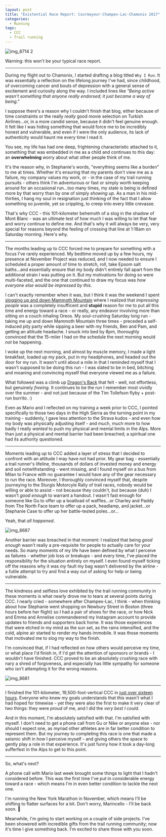 ```yaml
---
layout: post
title: "Existential Race Report: Courmayeur-Champex-Lac-Chamonix 2017"
categories:
  - Running
tags:
  - CCC
  - Trail running
---
```


![img_8714 2](https://user-images.githubusercontent.com/3597934/30463787-b73efb68-9982-11e7-920b-7dea5f240e6f.JPG)

Warning: this won't be your typical race report.

-----


During my flight out to Chamonix, I started drafting a blog titled `Why I Run`. It was essentially a reflection on the lifelong journey I've had, since childhood, of overcoming cancer and bouts of depression with a general sense of excitement and curiosity along the way. I included lines like *"Being active wasn't something that anyone really endorsed; it just became a way of being."*  

I suppose there's a reason why I couldn't finish that blog, either because of time constraints or the really _really_ good movie selection on Turkish Airlines...or, in a more candid sense, because it didn't feel genuine enough. It felt like I was hiding something that would force me to be incredibly honest and vulnerable, and even if I were the only audience, its lack of authenticity would haunt me every time I read it.

You see, my life has had one deep, frightening characteristic attached to it, something that was embedded in me as a child and continues to this day: an **overwhelming** worry about what other people think of me.

It's the reason why, in Stephanie's words, "everything seems like a burden" to me at times. Whether it's ensuring that my parents don't view me as a failure, my company values my work, or - in the case of my trail running pursuits - others think I'm adventurous or fast or simply worth keeping around for an occasional run...too many times, my state is being is defined more by that worry than by one of simply *showing up.* As a man in his mid-thirties, I hang my soul in resignation just thinking of the fact that I allow something so juvenile, yet so crippling, to creep into every little crevasse.

That's why CCC - this 101-kilometer behemoth of a slog in the shadow of Mont Blanc - was an ultimate test of how much I was willing to let that fear and worry continue to define me. And that's why it will always be very, very special for reasons beyond the feeling of crossing that line at 1:16am on Saturday morning. Here's why.

---

The months leading up to CCC forced me to prepare for something with a focus I've rarely experienced. My bedtime moved up by a few hours, my presence at November Project was reduced, and I now needed to ensure I scheduled a proper amount of time to stretch, roll, take Epsom salt baths...and essentially ensure that my body didn't entirely fall apart from the additional strain I was putting on it. But my motivations for doing so were multi-faceted, and the one that continued to draw my focus was *how everyone else would be impressed by this*.

I can't exactly remember when it was, but I think it was the weekend I spent [slogging up and down Mammoth Mountain](https://www.strava.com/activities/1096715845) where I realized that _impressing people_ was a completely insufficent and **stupid** reason for me to put all this time and energy toward a race - or really, any endeavor involving more than sitting on a couch inhaling Oreos. My soul-crushing Saturday long run - taking me up and down Mammoth Mountain three times - preceded a self-induced pity party while sipping a beer with my friends, Ben and Pam, and getting an altitude headache. I snuck into bed by 8pm, thoroughly convinced that the 15-miler I had on the schedule the next morning would *not* be happening.

I woke up the next morning, and almost by muscle memory, I made a light breakfast, loaded up my pack, put in my headphones, and headed out the door for my run. It wasn't until about a mile in that I reminded myself that I wasn't supposed to be doing this run - I was slated to be in bed, bitching and moaning and convincing myself that everyone viewed me as a failure.  

What followed was a climb up [Dragon's Back](https://www.strava.com/activities/1098322933) that felt - well, not effortless, but genuinely *freeing.* It continues to be the run I remember most vividly over the summer - and not just because of the Tim Tollefson flyby + post-run burrito. :)

Even as Mario and I reflected on my training a week prior to CCC, I pointed specifically to those two days in the High Sierra as the turning point in my training - suddenly, I gave less attention to the Strava kudos - and even how my body was physically adjusting itself - and much, much more to how badly I really *wanted* to push my physical and mental limits in the Alps. More than just a physical and mental barrier had been breached; a spiritual one had its authority questioned.

---

Moments leading up to CCC added a layer of stress that I decided to confront with an attitude I may have not had prior. My gear bag - essentially a trail runner's lifeline, thousands of dollars of invested money and energy and soil notwithstanding - went missing, and I found myself on a bus from Milan to France with no guarantee I would have any of the gear necessary to run the race. Moreover, I thoroughly convinced myself that, despite journeying to the Sturgis Motorcyle Rally of trail races, nobody would be willing or able to assist - not because they couldn't, but because (duh) I wasn't *good enough* to warrant a handout. I wasn't fast enough for someone like Gu to offer up a boatload of waffles...or Charley and Paddy from The North Face team to offer up a pack, headlamp, and jacket...or Stephanie Case to offer up her battle-tested poles...or...

Yeah, that *all happened*.

![img_8687](https://user-images.githubusercontent.com/3597934/30463779-aa288386-9982-11e7-98e4-27852cd0fe21.JPG)

Another barrier was breached in that moment: I realized that being *good enough* wasn't really a pre-requisite for people to actually care for your needs. So many moments of my life have been defined by what I perceive as failures - whether job loss or breakups - and every time, I've placed the responsibility for the situation entirely on myself. I even found myself ticking off the reasons why it was *my* fault my bag wasn't delivered by the airline - a futile attempt to try and find a way out of asking for help or being vulnerable.

----

The kindness and selfless love exhibited by the trail running community in these moments is what nearly drove me to tears at several points during CCC. I nearly cried - somewhere after Champex-Lac, I think - when thinking about how Stephanie went shopping on Newbury Street in Boston (three hours before her flight) so I had a pair of shoes for the race, or how Nick and Emma and Annelise commandeered my Instagram account to provide updates to friends and supporters back home. It was those experiences that were etched in my mind as the sun set, as the rains intensified, and the cold, alpine air started to render my hands immobile. It was those moments that motivated me to slog my way to the finish.

I'm convinced that, if I had reflected on how others would perceive my time, or what place I'd finish in, if I'd get the attention of sponsors or brands - I wouldn't have finished. CCC proved to be an absolutely crushing race with nary a shred of forgiveness, and especially has little sympathy for someone who isn't attempting it for the wrong reasons.

![img_8681](https://user-images.githubusercontent.com/3597934/30463774-a6272440-9982-11e7-96b5-32cca264909e.JPG)

---

I finished the 101-kilometer, 19,500-foot-vertical CCC in [just over sixteen hours](http://utmbmontblanc.com/en/live/runner/3502). Everyone who knew my goals understands that this wasn't what I had hoped for timewise - yet they were also the first to make it very clear of two things: they were *proud* of me, and I did the *very best I could.*

And in this moment, I'm absolutely satisfied with that. I'm satisfied with myself. I don't need to get a phone call from Gu or Nike or anyone else - nor should I expect one, as myriad other athletes are in far better condition to represent them. But my journey to completing this race is one that made a seismic shift in how I perceive myself - and giving others the space to gently play a role in that experience. It's just funny how it took a day-long sufferfest in the Alps to get to this point.

---

So, what's next?

A phone call with Mario last week brought some things to light that I hadn't considered before. This was the first time I've put in considerable energy toward a race - which means I'm in even better condition to tackle the next one.

I'm running the New York Marathon in November, which means I'll be shifting to flatter surfaces for a bit. Don't worry, Marincello - I'll be back soon. :kiss:  

Meanwhile, I'm going to start working on a couple of side projects. I've been showered with incredible gifts from the trail running community; now it's time I give something back. I'm excited to share those with you soon.
